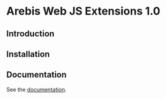 ﻿Arebis Web JS Extensions 1.0
============================


## Introduction

## Installation

## Documentation

See the [documentation](doc/arebis-web.md).


